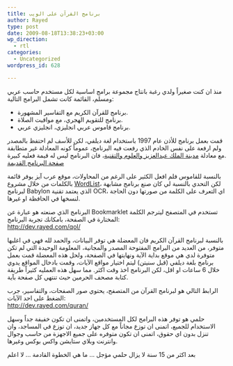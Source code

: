 ```yaml
---
title: برنامج القرآن على الويب
author: Rayed
type: post
date: 2009-08-18T13:38:23+03:00
wp_direction:
  - rtl
categories:
  - Uncategorized
wordpress_id: 628

---
```

<p>منذ ان كنت صغيراً ولدي رغبة بانتاج مجموعة برامج اساسية لكل مستخدم حاسب عربي ومسلم، القائمة كانت تشمل البرامج التالية:</p>
<ul>
<li>برنامج للقرآن الكريم مع التفاسير المشهورة.</li>
<li>برنامج للتقويم الهجري، مع مواقيت الصلاة.
</li>
<li>برنامج قاموس عربي انجليزي، انجليزي عربي.
</li>
</ul>
<p>قمت بعمل برنامج للأذن عام 1997 باستخدام لغة ديلفي، لكن للأسف لم احتفظ بالمصدر ولم ارفعة على نفس الخادم الذي رفعت فيه البرنامج، عموماً كونه المعادلة غير متطابقة مع معادلة <a href="http://www.kacst.edu.sa/">مدينة الملك عبدالعزيز والعلوم والتقنية</a>، فان البرنامج ليس له قيمة فعليه كبيرة.<br />
<a href="http://adeveloper.tripod.com/programs/index.html">صفحة البرنامج القديمة</a></p>
<p>بالنسبة للقاموس فلم افعل الكثير على الرغم من المحاولات، موقع عرب آيز يوفر قائمة بالكلمات من خلال مشروع <a href="http://www.arabeyes.org/project.php?proj=Wordlist">WordList</a>، لكن التحدي بالنسبة لي كان صنع برنامج مشابهة لبرنامج Babylon الذي يعتمد تقنية OCR، اي التعرف على الكلمة من صورتها دون الحاجة لنسخها في الحافظة او غيرها.</p>
<p>البرنامج الذي صنعته هو عبارة عن Bookmarklet تستخدم في المتصفح ليترجم الكلمة المختارة في الصفحة، بامكانك تجربة البرنامج:<br />
<a href="http://dev.rayed.com/qol/">http://dev.rayed.com/qol/</a></p>
<p>بالنسبة لبرنامج القرآن الكريم فان المعضلة هي توفر البيانات، والحمد لله فهي في اغلبها متوفر، من العديد من البرامج المفتوحة المصدر والمجانية، المعلومة الوحيدة التي لم تكن متوفرة لدي هي موقع بداية الآية ونهايتها في الصفحة، ولحل هذه المعضلة قمت بعمل برنامج بلغة ديلفي (قبل سنيتن) ليتم اختيار مواقع الآيات، وقمت بادخال المواقع يدوي خلال 6 ساعات او اقل، لكن البرنامج اخذ وقت اكثر. مما سهل هذه العمليه كثيراً طريقة كتابة مصحف الحرمين حيث تنتهي كل صفحة بآية.</p>
<p>الرابط التالي هو لبرنامج القرآن من المتصفح، يحتوي صور الصفحات، والتفاسير، جرب الضغط على احد الآيات:<br />
<a href="http://dev.rayed.com/quran/">http://dev.rayed.com/quran/</a></p>
<p>حلمي هو توفر هذه البرامج لكل المستخدمين، واتمنى ان تكون خفيفة جداً وسهل الاستخدام للجميع، اتمنى ان توزع مجاناً مع كل جهاز جديد، ان توزع في المساجد، وان تنزل بدون اي حقوق، اتمنى ان تكون متوفره على جميع الاجهزة من حاسب وجوال وانترنت وبلاي ستايشن واكس بوكس وغيرها.</p>
<p>بعد اكثر من 15 سنة لا يزال حلمي مؤجل &#8230; ما هي الخطوة القادمة &#8230; لا اعلم</p>
